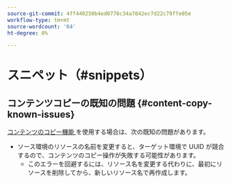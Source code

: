 ```yaml
---
source-git-commit: 4ff440250b4ed0770c34a7042ec7d22c79ffe05e
workflow-type: tm+mt
source-wordcount: '64'
ht-degree: 0%

---
```

# スニペット（#snippets）

## コンテンツコピーの既知の問題 {#content-copy-known-issues}

[ コンテンツのコピー機能 ](/help/using/content-copy.md) を使用する場合は、次の既知の問題があります。

* ソース環境のリソースの名前を変更すると、ターゲット環境で UUID が競合するので、コンテンツのコピー操作が失敗する可能性があります。
   * このエラーを回避するには、リソース名を変更する代わりに、最初にリソースを削除してから、新しいリソース名で再作成します。

